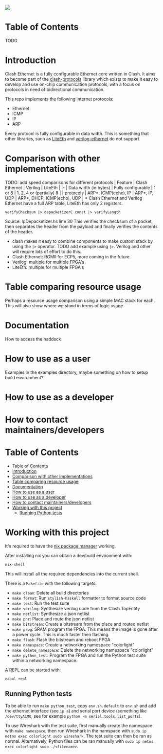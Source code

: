 [![](https://github.com/enjoy-digital/liteeth/workflows/ci/badge.svg)](https://github.com/GiPHouse/qbaylogic-clash-based-macipudp-stack-spring24/actions)

# Table of Contents
TODO

# Introduction
Clash Ethernet is a fully configurable Ethernet core written in Clash. 
It aims to become part of the 
[clash-protocols](https://github.com/clash-lang/clash-protocols) library 
which exists to make it easy to develop and use on-chip communication 
protocols, with a focus on protocols in need of bidirectional communication.

This repo implements the following internet protocols:
- Ethernet
- ICMP
- IP
- ARP

Every protocol is fully configurable in data width. This is something that other
libraries, such as [LiteEth](https://github.com/enjoy-digital/liteeth) and
[verilog-ethernet](https://github.com/alexforencich/verilog-ethernet) do not
support.

# Comparison with other implementations

TODO: add speed comparisons for different protocols
| Feature | Clash Ethernet | Verilog | LiteEth |
|-
| Data width (in bytes) | Fully configurable | 1 or 8 | 1, 2, 4 or (partially) 8 |
| protocols | ARP*, ICMP(echo), IP | ARP*, IP, UDP | ARP*, DHCP, ICMP(echo), UDP |
\* Clash Ethernet and Verilog Ethernet have a full ARP table, LiteEth has only 2 registers.

```
verifyChecksum |> depacketizerC const |> verifyLength
```
Source: IpDepacketizer.hs line 30
This verifies the checksum of a packet, then separates the header from the payload and finally verifies the contents of the header.

- clash makes it easy to combine components to make custom stack by using the ```|>``` operator. TODO add example using ```|>```. Verilog and other will require lots of effort to do this.
- Clash Ethernet: RGMII for ECP5, more coming in the future.
- Verilog: multiple for multiple FPGA's
- LiteEth: multiple for multiple FPGA's



<!-- Features Verilog:
 - gigabit, 10G, and 25G packet processing (8 bit and 64 bit datapaths)
 - handling Ethernet frames as well as IP, UDP, and ARP and the components for constructing a complete UDP/IP stack
 - MAC modules for gigabit and 10G/25G, a 10G/25G PCS/PMA PHY module, and a 10G/25G combination MAC/PCS/PMA module
 - various PTP related components for implementing systems that require precise time synchronization
 - full cocotb testbenches that utilize cocotbext-eth

Features LiteEth:
- Configurable MAC (HW or SW interface)
- ARP / ICMP / UDP (HW or SW) / DHCP
- PHY: MII, RMII 100Mbps PHYs. GMII / RGMII / SGMII / 1000BaseX 1Gbps PHYs. SGMII / 2500BaseX 3.125Gbps PHYs.
- Etherbone (Wishbone over UDP: subordinate and manager support), UDP Streaming. -->




# Table comparing resource usage
Perhaps a resource usage comparison using a simple MAC stack for each. This will also show where we stand in terms of logic usage.

# Documentation
How to access the haddock

# How to use as a user
Examples in the examples directory, maybe something on how to setup build environment?

# How to use as a developer

# How to contact maintainers/developers

<!-- omit in toc -->
# Table of Contents
- [Table of Contents](#table-of-contents)
- [Introduction](#introduction)
- [Comparison with other implementations](#comparison-with-other-implementations)
- [Table comparing resource usage](#table-comparing-resource-usage)
- [Documentation](#documentation)
- [How to use as a user](#how-to-use-as-a-user)
- [How to use as a developer](#how-to-use-as-a-developer)
- [How to contact maintainers/developers](#how-to-contact-maintainersdevelopers)
- [Working with this project](#working-with-this-project)
  - [Running Python tests](#running-python-tests)

# Working with this project
It's required to have the [nix package manager](https://nixos.org/download.html) working.

After installing nix you can obtain a dev/build environment with:

```bash
nix-shell
```

This will install all the required dependencies into the current shell.

There is a `Makefile` with the following targets:

- `make clean`: Delete all build directories
- `make format`: Run `stylish-haskell` formatter to format source code
- `make test`: Run the test suite
- `make verilog`: Synthesize verilog code from the Clash TopEntity
- `make netlist`: Synthesize a json netlist
- `make pnr`: Place and route the json netlist
- `make bitstream`: Create a bitstream from the place and routed netlist
- `make prog`: SRAM program the FPGA. This means the image is gone after a power
   cycle. This is much faster then flashing.
- `make flash`: Flash the bitstream and reboot FPGA
- `make namespace`: Create a networking namespace "colorlight"
- `make delete_namespace`: Delete the networking namespace "colorlight"
- `make python_test`: Program the FPGA and run the Python test suite within a networking namespace.

A REPL can be started with:

```
cabal repl
```

## Running Python tests
To be able to run `make python_test`, copy `env.sh.default` to
`env.sh` and add the ethernet interface (see `ip a`) and serial
port device (something like `/dev/ttyACM0`, see for example
`python -m serial.tools.list_ports`).

To use Wireshark with the test suite, first manually create the
namespace with `make namespace`, then run Wireshark in the
namspace with `sudo ip netns exec colorlight sudo wireshark`.
The test suite can then be ran as normal.
Alternatively, Python files can be ran manually with
`sudo ip netns exec colorlight sudo ./<filename>`.
